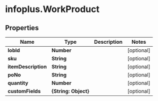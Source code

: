 # infoplus.WorkProduct

## Properties
Name | Type | Description | Notes
------------ | ------------- | ------------- | -------------
**lobId** | **Number** |  | [optional] 
**sku** | **String** |  | [optional] 
**itemDescription** | **String** |  | [optional] 
**poNo** | **String** |  | [optional] 
**quantity** | **Number** |  | [optional] 
**customFields** | **{String: Object}** |  | [optional] 


